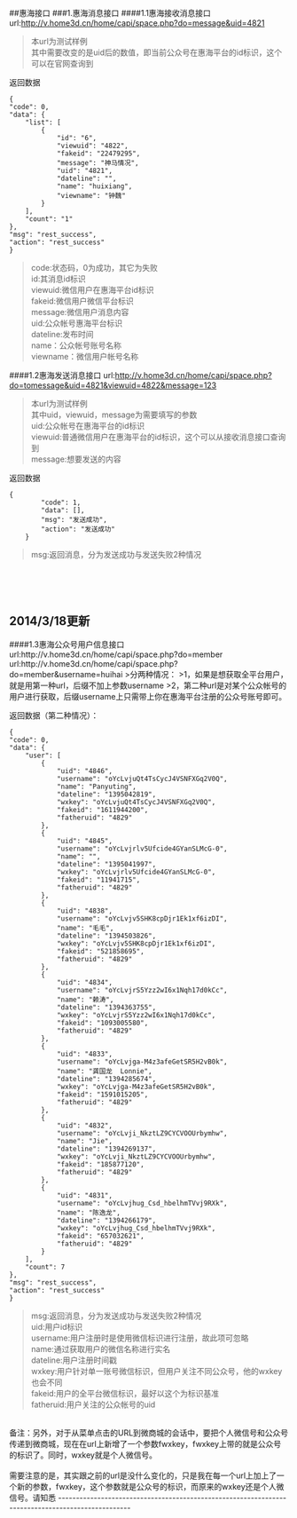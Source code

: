 ##惠海接口
###1.惠海消息接口
####1.1惠海接收消息接口
    url:http://v.home3d.cn/home/capi/space.php?do=message&uid=4821

>本url为测试样例   
>其中需要改变的是uid后的数值，即当前公众号在惠海平台的id标识，这个可以在官网查询到

返回数据     

	{
    "code": 0,
    "data": {
        "list": [
            {
                "id": "6",
                "viewuid": "4822",
                "fakeid": "22479295",
                "message": "神马情况",
                "uid": "4821",
                "dateline": "",
                "name": "huixiang",
                "viewname": "钟魏"
            }
        ],
        "count": "1"
    },
    "msg": "rest_success",
    "action": "rest_success"
	}
>code:状态码，0为成功，其它为失败   
>id:其消息id标识      
>viewuid:微信用户在惠海平台id标识   
>fakeid:微信用户微信平台标识   
>message:微信用户消息内容   
>uid:公众帐号惠海平台标识   
>dateline:发布时间   
>name：公众帐号账号名称   
>viewname：微信用户帐号名称   

####1.2惠海发送消息接口
	url:http://v.home3d.cn/home/capi/space.php?do=tomessage&uid=4821&viewuid=4822&message=123
>本url为测试样例    
>其中uid，viewuid，message为需要填写的参数    
>uid:公众帐号在惠海平台的id标识   
>viewuid:普通微信用户在惠海平台的id标识，这个可以从接收消息接口查询到    
>message:想要发送的内容

返回数据

	{
		    "code": 1,
		    "data": [],
		    "msg": "发送成功",
		    "action": "发送成功"
		}
>msg:返回消息，分为发送成功与发送失败2种情况

<br/><br/><br/>
<h2>2014/3/18更新</h2>
####1.3惠海公众号用户信息接口
	url:http://v.home3d.cn/home/capi/space.php?do=member
	url:http://v.home3d.cn/home/capi/space.php?do=member&username=huihai
>分两种情况：   
>1，如果是想获取全平台用户，就是用第一种url，后缀不加上参数username   
>2，第二种url是对某个公众帐号的用户进行获取，后缀username上只需带上你在惠海平台注册的公众号账号即可。

返回数据（第二种情况）：
    
    {
    "code": 0,
    "data": {
        "user": [
            {
                "uid": "4846",
                "username": "oYcLvjuQt4TsCycJ4VSNFXGq2V0Q",
                "name": "Panyuting",
                "dateline": "1395042819",
                "wxkey": "oYcLvjuQt4TsCycJ4VSNFXGq2V0Q",
                "fakeid": "1611944200",
                "fatheruid": "4829"
            },
            {
                "uid": "4845",
                "username": "oYcLvjrlv5Ufcide4GYanSLMcG-0",
                "name": "",
                "dateline": "1395041997",
                "wxkey": "oYcLvjrlv5Ufcide4GYanSLMcG-0",
                "fakeid": "11941715",
                "fatheruid": "4829"
            },
            {
                "uid": "4838",
                "username": "oYcLvjv5SHK8cpDjr1Ek1xf6izDI",
                "name": "毛毛",
                "dateline": "1394503826",
                "wxkey": "oYcLvjv5SHK8cpDjr1Ek1xf6izDI",
                "fakeid": "521858695",
                "fatheruid": "4829"
            },
            {
                "uid": "4834",
                "username": "oYcLvjrS5Yzz2wI6x1Nqh17d0kCc",
                "name": "赖涛",
                "dateline": "1394363755",
                "wxkey": "oYcLvjrS5Yzz2wI6x1Nqh17d0kCc",
                "fakeid": "1093005580",
                "fatheruid": "4829"
            },
            {
                "uid": "4833",
                "username": "oYcLvjga-M4z3afeGetSR5H2vB0k",
                "name": "龚国龙  Lonnie",
                "dateline": "1394285674",
                "wxkey": "oYcLvjga-M4z3afeGetSR5H2vB0k",
                "fakeid": "1591015205",
                "fatheruid": "4829"
            },
            {
                "uid": "4832",
                "username": "oYcLvji_NkztLZ9CYCVOOUrbymhw",
                "name": "Jie",
                "dateline": "1394269137",
                "wxkey": "oYcLvji_NkztLZ9CYCVOOUrbymhw",
                "fakeid": "185877120",
                "fatheruid": "4829"
            },
            {
                "uid": "4831",
                "username": "oYcLvjhug_Csd_hbelhmTVvj9RXk",
                "name": "陈逸龙",
                "dateline": "1394266179",
                "wxkey": "oYcLvjhug_Csd_hbelhmTVvj9RXk",
                "fakeid": "657032621",
                "fatheruid": "4829"
            }
        ],
        "count": 7
    },
    "msg": "rest_success",
    "action": "rest_success"
    }
>msg:返回消息，分为发送成功与发送失败2种情况  
>uid:用户id标识  
>username:用户注册时是使用微信标识进行注册，故此项可忽略  
>name:通过获取用户的微信名称进行实名  
>dateline:用户注册时间戳  
>wxkey:用户针对单一账号微信标识，但用户关注不同公众号，他的wxkey也会不同  
>fakeid:用户的全平台微信标识，最好以这个为标识基准  
>fatheruid:用户关注的公众帐号的uid  


<br/>
备注：另外，对于从菜单点击的URL到微商城的会话中，要把个人微信号和公众号传递到微商城，现在在url上新增了一个参数fwxkey，fwxkey上带的就是公众号的标识了。同时，wxkey就是个人微信号。<br/><br/>需要注意的是，其实跟之前的url是没什么变化的，只是我在每一个url上加上了一个新的参数，fwxkey，这个参数就是公众号的标识，而原来的wxkey还是个人微信号。请知悉
--------------------------------------------------------------------------------------------------
    